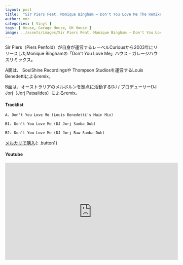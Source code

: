 ```yaml
---
layout: post
title:  "Sir Piers Feat. Monique Bingham – Don't You Love Me The Remixes Part 2"
author: mmr
categories: [ Vinyl ]
tags: [ House, Garage House, UK House ]
image: ../assets/images/Sir Piers Feat. Monique Bingham – Don't You Love Me The Remixes Part 2.jpg
---
```


Sir Piers（Piers Penfold）が自身が運営するレーベルCuriousから2003年にリリースしたMonique Binghamの「Don't You Love Me」ハウス・ガレージハウスリミックス。

A面は、 SoulShine Recordingsや Thompson Studiosを運営するLouis Benedettiによるremix。

B面は、オーストラリアのメルボルンを拠点に活動するDJ / プロデューサーDJ Jorj（Jorj Patsalides）によるremix。

#### Tracklist
```md
A. Don't You Love Me (Louis Benedetti's Main Mix)

B1. Don't You Love Me (DJ Jorj Samba Dub)

B2. Don't You Love Me (DJ Jorj Raw Samba Dub)
```

[メルカリで購入](https://jp.mercari.com/item/m56984083624?afid=6142608987){: .button1}

#### Youtube
<iframe width="560" height="315" src="https://www.youtube.com/embed/N801xpEjcVs?si=DMlmd2ZhAYem0JAP" title="YouTube video player" frameborder="0" allow="accelerometer; autoplay; clipboard-write; encrypted-media; gyroscope; picture-in-picture; web-share" referrerpolicy="strict-origin-when-cross-origin" allowfullscreen></iframe>